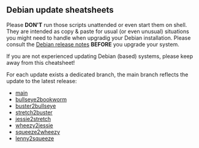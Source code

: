 ## Debian update sheatsheets

Please **DON'T** run those scripts unattended or even start them on shell. They are intended as copy & paste for usual (or even unusual) situations you might need to handle when upgradig your Debian installation. Please consult the [Debian release notes](https://www.debian.org/releases/stable/releasenotes) **BEFORE** you upgrade your system.  

If you are not experienced updating Debian (based) systems, please keep away from this cheatsheet!  

For each update exists a dedicated branch, the main branch reflects the update to the latest release:  

* [main](https://github.com/waja/debian-update-cheatsheets/tree/main)
* [bullseye2bookworm](https://github.com/waja/debian-update-cheatsheets/tree/bullseye2bookworm)
* [buster2bullseye](https://github.com/waja/debian-update-cheatsheets/tree/buster2bullseye)
* [stretch2buster](https://github.com/waja/debian-update-cheatsheets/tree/stretch2buster)
* [jessie2stretch](https://github.com/waja/debian-update-cheatsheets/tree/jessie2stretch)
* [wheezy2jessie](https://github.com/waja/debian-update-cheatsheets/tree/wheezy2jessie)
* [squeeze2wheezy](https://github.com/waja/debian-update-cheatsheets/tree/squeeze2wheezy)
* [lenny2squeeze](https://github.com/waja/debian-update-cheatsheets/tree/lenny2squeeze)
